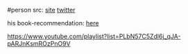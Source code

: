 #person 
src: [site](https://www.stevenstrogatz.com) [twitter](https://twitter.com/stevenstrogatz)

his book-recommendation: [here](https://www.readthistwice.com/person/steven-strogatz)

https://www.youtube.com/playlist?list=PLbN57C5Zdl6j_qJA-pARJnKsmROzPnO9V

